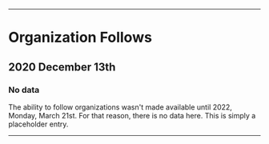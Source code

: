 
***

# Organization Follows

## 2020 December 13th

### No data

The ability to follow organizations wasn't made available until 2022, Monday, March 21st. For that reason, there is no data here. This is simply a placeholder entry.

***
